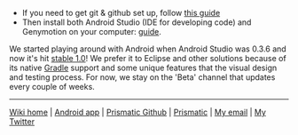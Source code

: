 * If you need to get git & github set up, follow [this guide](SettingUpGit.md)
* Then install both Android Studio (IDE for developing code) and Genymotion on your computer: [guide](SettingUpAndroidStudio&GenyMotion.md).

We started playing around with Android when Android Studio was 0.3.6 and now it's hit [stable 1.0](http://android-developers.blogspot.com/2014/12/android-studio-10.html)!  We prefer it to Eclipse and other solutions because of its native [Gradle](http://developer.android.com/sdk/installing/studio-build.html) support and some unique features that the visual design and testing process.  For now, we stay on the 'Beta' channel that updates every couple of weeks. 

---
[Wiki home](https://github.com/nstevens/androidguide/) | [Android app](http://play.google.com/store/apps/details?id=com.Prismatic.android) | [Prismatic Github](http://github.com/Prismatic) | [Prismatic](http://getprismatic.com) | [My email](mailto:nick@eyesturnedskywards.com) | [My Twitter](http://twitter.com/njs)